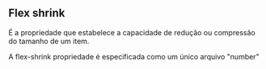 ## Flex shrink
É a propriedade que estabelece a capacidade de redução ou compressão do tamanho de um item.

A flex-shrink propriedade é especificada como um único arquivo "number"
